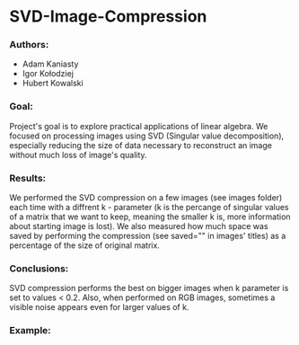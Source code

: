 # SVD-Image-Compression

### Authors:
- Adam Kaniasty
- Igor Kołodziej
- Hubert Kowalski

### Goal:
Project's goal is to explore practical applications of linear algebra. 
We focused on processing images using SVD (Singular value decomposition), especially reducing the size of data necessary to reconstruct an image without much loss of image's quality.

### Results:
We performed the SVD compression on a few images (see images folder) each time with a diffrent k - parameter (k is the percange of singular values of a matrix that we want to keep, meaning the smaller k is, more information about starting image is lost).
We also measured how much space was saved by performing the compression (see saved="" in images' titles) as a percentage of the size of original matrix.

### Conclusions:
SVD compression performs the best on bigger images when k parameter is set to values < 0.2. Also, when performed on RGB images, sometimes a visible noise appears even for larger values of k.

### Example:
[](https://github.com/AdamKaniasty/SVD-Image-Compression/blob/main/images/gray/figs/geralt_0.1.jpg)
